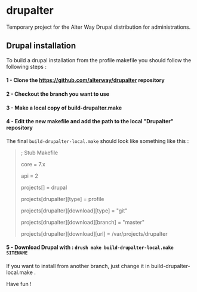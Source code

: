 # drupalter

Temporary project for the Alter Way Drupal distribution for administrations.

## Drupal installation

To build a drupal installation from the profile makefile you should follow the following steps :

#### 1 - Clone the https://github.com/alterway/drupalter repository
#### 2 - Checkout the branch you want to use
#### 3 - Make a local copy of build-drupalter.make
#### 4 - Edit the new makefile and add the path to the local "Drupalter" repository
The final ``build-drupalter-local.make`` should look like something like this :

> ; Stub Makefile
>
> core = 7.x
>
> api = 2
>
> projects[] = drupal
>
> projects[drupalter][type] = profile
>
> projects[drupalter][download][type] = "git"
>
> projects[drupalter][download][branch] = "master"
>
> projects[drupalter][download][url] = /var/projects/drupalter

#### 5 - Download Drupal with : ``drush make build-drupalter-local.make SITENAME``

If you want to install from another branch, just change it in build-drupalter-local.make .

Have fun !
